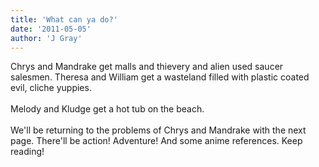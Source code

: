 ```yaml
---
title: 'What can ya do?'
date: '2011-05-05'
author: 'J Gray'
---
```


Chrys and Mandrake get malls and thievery and alien used saucer salesmen. Theresa and William get a wasteland filled with plastic coated evil, cliche yuppies. <br><br>Melody and Kludge get a hot tub on the beach. <br><br>We'll be returning to the problems of Chrys and Mandrake with the next page. There'll be action! Adventure! And some anime references. Keep reading!<br>

